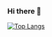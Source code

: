 ### Hi there 👋

<!--
**ichiklaus/ichiklaus** is a ✨ _special_ ✨ repository because its `README.md` (this file) appears on your GitHub profile.

Here are some ideas to get you started:

- 🔭 I’m currently working on side projects to build up my portfolio.
- 🌱 I’m currently learning React.
- 📫 How to reach me: nicola1994n@gmail.com
-->

[![Top Langs](https://github-readme-stats.vercel.app/api/top-langs/?username=ichiklaus&langs_count=8&layout=compact)](https://github.com/ichiklaus/github-readme-stats)
